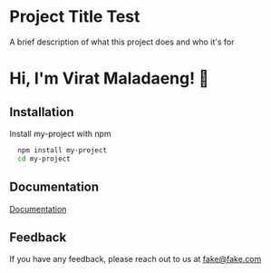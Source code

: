 # Project Title Test

A brief description of what this project does and who it's for


# Hi, I'm Virat Maladaeng! 👋


## Installation

Install my-project with npm

```bash
  npm install my-project
  cd my-project
```
    
## Documentation

[Documentation](https://linktodocumentation)


## Feedback

If you have any feedback, please reach out to us at fake@fake.com
